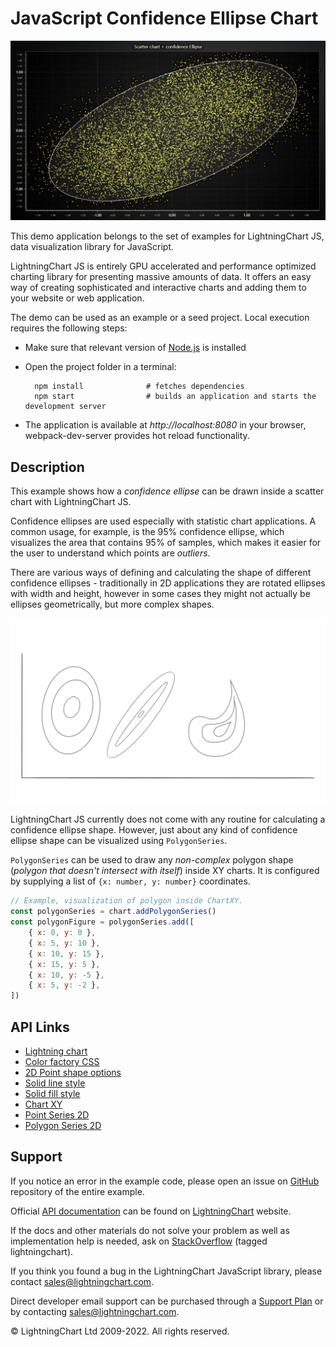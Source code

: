 # JavaScript Confidence Ellipse Chart

![JavaScript Confidence Ellipse Chart](confidenceEllipseXY-darkGold.png)

This demo application belongs to the set of examples for LightningChart JS, data visualization library for JavaScript.

LightningChart JS is entirely GPU accelerated and performance optimized charting library for presenting massive amounts of data. It offers an easy way of creating sophisticated and interactive charts and adding them to your website or web application.

The demo can be used as an example or a seed project. Local execution requires the following steps:

-   Make sure that relevant version of [Node.js](https://nodejs.org/en/download/) is installed
-   Open the project folder in a terminal:

          npm install              # fetches dependencies
          npm start                # builds an application and starts the development server

-   The application is available at _http://localhost:8080_ in your browser, webpack-dev-server provides hot reload functionality.


## Description

This example shows how a _confidence ellipse_ can be drawn inside a scatter chart with LightningChart JS.

Confidence ellipses are used especially with statistic chart applications. A common usage, for example, is the 95% confidence ellipse, which visualizes the area that contains 95% of samples, which makes it easier for the user to understand which points are _outliers_.

There are various ways of defining and calculating the shape of different confidence ellipses - traditionally in 2D applications they are rotated ellipses with width and height, however in some cases they might not actually be ellipses geometrically, but more complex shapes.

![Different confidence ellipse shapes](./assets/shapes.png)

LightningChart JS currently does not come with any routine for calculating a confidence ellipse shape. However, just about any kind of confidence ellipse shape can be visualized using `PolygonSeries`.

`PolygonSeries` can be used to draw any _non-complex_ polygon shape (_polygon that doesn't intersect with itself_) inside XY charts. It is configured by supplying a list of `{x: number, y: number}` coordinates.

```js
// Example, visualization of polygon inside ChartXY.
const polygonSeries = chart.addPolygonSeries()
const polygonFigure = polygonSeries.add([
    { x: 0, y: 0 },
    { x: 5, y: 10 },
    { x: 10, y: 15 },
    { x: 15, y: 5 },
    { x: 10, y: -5 },
    { x: 5, y: -2 },
])
```


## API Links

* [Lightning chart]
* [Color factory CSS]
* [2D Point shape options]
* [Solid line style]
* [Solid fill style]
* [Chart XY]
* [Point Series 2D]
* [Polygon Series 2D]


## Support

If you notice an error in the example code, please open an issue on [GitHub][0] repository of the entire example.

Official [API documentation][1] can be found on [LightningChart][2] website.

If the docs and other materials do not solve your problem as well as implementation help is needed, ask on [StackOverflow][3] (tagged lightningchart).

If you think you found a bug in the LightningChart JavaScript library, please contact sales@lightningchart.com.

Direct developer email support can be purchased through a [Support Plan][4] or by contacting sales@lightningchart.com.

[0]: https://github.com/Arction/
[1]: https://lightningchart.com/lightningchart-js-api-documentation/
[2]: https://lightningchart.com
[3]: https://stackoverflow.com/questions/tagged/lightningchart
[4]: https://lightningchart.com/support-services/

© LightningChart Ltd 2009-2022. All rights reserved.


[Lightning chart]: https://lightningchart.com/js-charts/api-documentation/v6.0.0/functions/lightningChart-1.html
[Color factory CSS]: https://lightningchart.com/js-charts/api-documentation/v6.0.0/functions/ColorCSS.html
[2D Point shape options]: https://lightningchart.com/js-charts/api-documentation/v6.0.0/enums/PointShape.html
[Solid line style]: https://lightningchart.com/js-charts/api-documentation/v6.0.0/classes/SolidLine.html
[Solid fill style]: https://lightningchart.com/js-charts/api-documentation/v6.0.0/classes/SolidFill.html
[Chart XY]: https://lightningchart.com/js-charts/api-documentation/v6.0.0/classes/ChartXY.html
[Point Series 2D]: https://lightningchart.com/js-charts/api-documentation/v6.0.0/classes/PointSeries.html
[Polygon Series 2D]: https://lightningchart.com/js-charts/api-documentation/v6.0.0/classes/PolygonSeries.html

